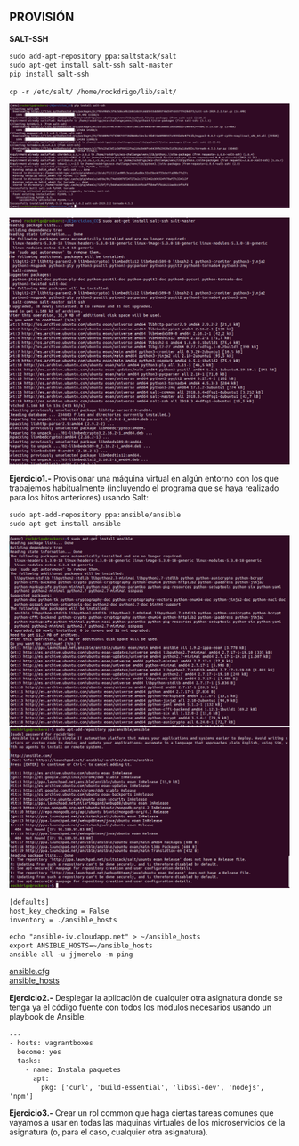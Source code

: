 ## PROVISIÓN  


**SALT-SSH**  
~~~
sudo add-apt-repository ppa:saltstack/salt
sudo apt-get install salt-ssh salt-master
pip install salt-ssh

cp -r /etc/salt/ /home/rockdrigo/lib/salt/
~~~
![pip install](img/salt-ssh_install.png "salt-ssh")  

![ install](img/salt_install.png "salt-ssh")  

**Ejercicio1.-** Provisionar una máquina virtual en algún entorno con los que trabajemos habitualmente (incluyendo el programa que se haya realizado para los hitos anteriores) usando Salt:  

~~~
sudo apt-add-repository ppa:ansible/ansible
sudo apt-get install ansible
~~~  

![repo ansible](img/ansible_install.png "ansible")  
![ansible install](img/ansible_repo.png "ansible")  

~~~  
[defaults]
host_key_checking = False
inventory = ./ansible_hosts
~~~  


~~~  
echo "ansible-iv.cloudapp.net" > ~/ansible_hosts
export ANSIBLE_HOSTS=~/ansible_hosts
ansible all -u jjmerelo -m ping
~~~  
[ansible.cfg](https://github.com/rodrigo-orellana/Ejercicios_CC/blob/master/provision/ansible.cfg)  
[ansible_hosts](https://github.com/rodrigo-orellana/Ejercicios_CC/blob/master/provision/ansible_hosts)  

**Ejercicio2.-** Desplegar la aplicación de cualquier otra asignatura donde se tenga ya el código fuente con todos los módulos necesarios usando un playbook de Ansible.  
~~~  
---
- hosts: vagrantboxes
  become: yes
  tasks:
    - name: Instala paquetes
      apt:
        pkg: ['curl', 'build-essential', 'libssl-dev', 'nodejs', 'npm']
~~~  


**Ejercicio3.-** Crear un rol common que haga ciertas tareas comunes que vayamos a usar en todas las máquinas virtuales de los microservicios de la asignatura (o, para el caso, cualquier otra asignatura).

